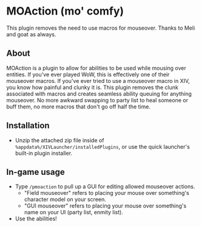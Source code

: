 # MOAction (mo' comfy)
This plugin removes the need to use macros for mouseover. Thanks to Meli and goat as always.

## About
MOAction is a plugin to allow for abilities to be used while mousing over entities. If you've ever played WoW, this is effectively one of their mouseover macros. If you've ever tried to use a mouseover macro in XIV, you know how painful and clunky it is. This plugin removes the clunk associated with macros and creates seamless ability queuing for anything mouseover. No more awkward swapping to party list to heal someone or buff them, no more macros that don't go off half the time.

## Installation
* Unzip the attached zip file inside of `%appdata%/XIVLauncher/installedPlugins`, or use the quick launcher's built-in plugin installer.
## In-game usage
* Type `/pmoaction` to pull up a GUI for editing allowed mouseover actions.
  * "Field mouseover" refers to placing your mouse over something's character model on your screen.
  * "GUI mouseover" refers to placing your mouse over something's name on your UI (party list, enmity list).
* Use the abilities!
